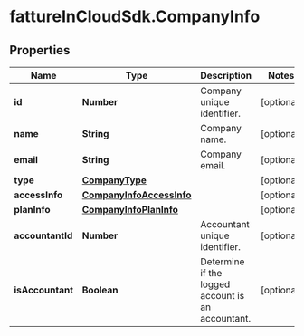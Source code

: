 # fattureInCloudSdk.CompanyInfo

## Properties

Name | Type | Description | Notes
------------ | ------------- | ------------- | -------------
**id** | **Number** | Company unique identifier. | [optional] 
**name** | **String** | Company name. | [optional] 
**email** | **String** | Company email. | [optional] 
**type** | [**CompanyType**](CompanyType.md) |  | [optional] 
**accessInfo** | [**CompanyInfoAccessInfo**](CompanyInfoAccessInfo.md) |  | [optional] 
**planInfo** | [**CompanyInfoPlanInfo**](CompanyInfoPlanInfo.md) |  | [optional] 
**accountantId** | **Number** | Accountant unique identifier. | [optional] 
**isAccountant** | **Boolean** | Determine if the logged account is an accountant. | [optional] 


